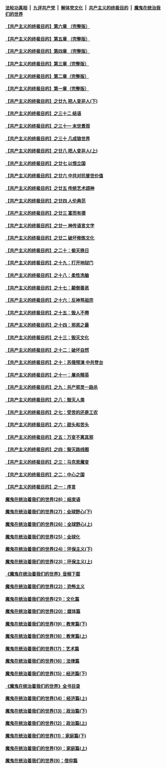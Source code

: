 ####  [法轮功真相](../../../../basic/blob/master/README.md?t=12220801) &nbsp;|&nbsp; [九评共产党](../../../../9ping.md/blob/master/README.md?t=12220801) &nbsp;|&nbsp; [解体党文化](../../../../jtdwh.md/blob/master/README.md?t=12220801)  &nbsp;|&nbsp; [共产主义的终极目的](../../../../gczydzjmd.md/blob/master/README.md?t=12220801) &nbsp;|&nbsp; [魔鬼在统治我们的世界](../../../../mgztzwmdsj.md/blob/master/README.md?t=12220801) 

#### [【共产主义的终极目的】第六章 （完整版）](../pages/nsc422/n11428913.md?t=12220801) 

#### [【共产主义的终极目的】第五章 （完整版）](../pages/nsc422/n11428912.md?t=12220801) 

#### [【共产主义的终极目的】第四章 （完整版）](../pages/nsc422/n11428907.md?t=12220801) 

#### [【共产主义的终极目的】第三章（完整版）](../pages/nsc422/n11428848.md?t=12220801) 

#### [【共产主义的终极目的】第二章（完整版）](../pages/nsc422/n11428831.md?t=12220801) 

#### [【共产主义的终极目的】第一章（完整版）](../pages/nsc422/n11417651.md?t=12220801) 

#### [【共产主义的终极目的】之廿九 把人变非人(下)](../pages/nsc422/n11344140.md?t=12220801) 

#### [【共产主义的终极目的】之三十二 结语](../pages/nsc422/n11360535.md?t=12220801) 

#### [【共产主义的终极目的】之三十一 末世景观](../pages/nsc422/n11351129.md?t=12220801) 

#### [【共产主义的终极目的】之三十 几成狼世界](../pages/nsc422/n11348280.md?t=12220801) 

#### [【共产主义的终极目的】之廿八 把人变非人(上)](../pages/nsc422/n11340492.md?t=12220801) 

#### [【共产主义的终极目的】之廿七 以恨立国](../pages/nsc422/n11336944.md?t=12220801) 

#### [【共产主义的终极目的】之廿六 中共对抗普世价值](../pages/nsc422/n11324785.md?t=12220801) 

#### [【共产主义的终极目的】之廿五 传统艺术颂神](../pages/nsc422/n11296396.md?t=12220801) 

#### [【共产主义的终极目的】之廿四 人伦典范](../pages/nsc422/n11296397.md?t=12220801) 

#### [【共产主义的终极目的】之廿三 富而有德](../pages/nsc422/n11283598.md?t=12220801) 

#### [【共产主义的终极目的】之廿一 神传语言文字](../pages/nsc422/n11263265.md?t=12220801) 

#### [【共产主义的终极目的】之廿二 破坏修炼文化](../pages/nsc422/n11245728.md?t=12220801) 

#### [【共产主义的终极目的】之二十：偷天换日](../pages/nsc422/n11238846.md?t=12220801) 

#### [【共产主义的终极目的】之十九：打开地狱门](../pages/nsc422/n11206376.md?t=12220801) 

#### [【共产主义的终极目的】之十八：柔性洗脑](../pages/nsc422/n11199994.md?t=12220801) 

#### [【共产主义的终极目的】之十七：颠倒善恶](../pages/nsc422/n11179782.md?t=12220801) 

#### [【共产主义的终极目的】之十六：反神骂祖宗](../pages/nsc422/n11166798.md?t=12220801) 

#### [【共产主义的终极目的】之十五：毁人不倦](../pages/nsc422/n11166792.md?t=12220801) 

#### [【共产主义的终极目的】之十四：邪恶之最](../pages/nsc422/n11150249.md?t=12220801) 

#### [【共产主义的终极目的】之十三：毁灭文化](../pages/nsc422/n11135227.md?t=12220801) 

#### [【共产主义的终极目的】之十二：破坏自然](../pages/nsc422/n11135214.md?t=12220801) 

#### [【共产主义的终极目的】之十：苏俄预演 中共登台](../pages/nsc422/n11118424.md?t=12220801) 

#### [【共产主义的终极目的】之十一：屠杀精英](../pages/nsc422/n11118442.md?t=12220801) 

#### [【共产主义的终极目的】之九：共产邪灵一路杀](../pages/nsc422/n11114139.md?t=12220801) 

#### [【共产主义的终极目的】之八：毁灭人类](../pages/nsc422/n11108503.md?t=12220801) 

#### [【共产主义的终极目的】之七：受苦的还是工农](../pages/nsc422/n11101809.md?t=12220801) 

#### [【共产主义的终极目的】之六：甜头和苦头](../pages/nsc422/n11096971.md?t=12220801) 

#### [【共产主义的终极目的】之五：万变不离其邪](../pages/nsc422/n11091285.md?t=12220801) 

#### [【共产主义的终极目的】之四：毁灭路线图](../pages/nsc422/n11086284.md?t=12220801) 

#### [【共产主义的终极目的】之三：马克思魔变](../pages/nsc422/n11061941.md?t=12220801) 

#### [【共产主义的终极目的】之二：中心之国](../pages/nsc422/n11047728.md?t=12220801) 

#### [【共产主义的终极目的】之一：序言](../pages/nsc422/n11086077.md?t=12220801) 

#### [魔鬼在统治着我们的世界(28)：结束语](../pages/nsc422/n10936246.md?t=12220801) 

#### [魔鬼在统治着我们的世界(27)：全球野心(下)](../pages/nsc422/n10928319.md?t=12220801) 

#### [魔鬼在统治着我们的世界(26)：全球野心(上)](../pages/nsc422/n10900318.md?t=12220801) 

#### [魔鬼在统治着我们的世界(25)：全球化](../pages/nsc422/n10788205.md?t=12220801) 

#### [魔鬼在统治着我们的世界(24)：环保主义(下)](../pages/nsc422/n10695307.md?t=12220801) 

#### [魔鬼在统治着我们的世界(23)：环保主义(上)](../pages/nsc422/n10688613.md?t=12220801) 

#### [《魔鬼在统治着我们的世界》音频下载](../pages/nsc422/n10635553.md?t=12220801) 

#### [魔鬼在统治着我们的世界(22)：恐怖主义](../pages/nsc422/n10614727.md?t=12220801) 

#### [魔鬼在统治着我们的世界(21)：文化篇](../pages/nsc422/n10597706.md?t=12220801) 

#### [魔鬼在统治着我们的世界(20)：媒体篇](../pages/nsc422/n10586579.md?t=12220801) 

#### [魔鬼在统治着我们的世界(19)：教育篇(下)](../pages/nsc422/n10564808.md?t=12220801) 

#### [魔鬼在统治着我们的世界(18)：教育篇(上)](../pages/nsc422/n10526970.md?t=12220801) 

#### [魔鬼在统治着我们的世界(17)：艺术篇](../pages/nsc422/n10499093.md?t=12220801) 

#### [魔鬼在统治着我们的世界(16)：法律篇](../pages/nsc422/n10485969.md?t=12220801) 

#### [魔鬼在统治着我们的世界(15)：经济篇(下)](../pages/nsc422/n10469975.md?t=12220801) 

#### [《魔鬼在统治着我们的世界》全书目录](../pages/nsc422/n10464261.md?t=12220801) 

#### [魔鬼在统治着我们的世界(14)：经济篇(上)](../pages/nsc422/n10457370.md?t=12220801) 

#### [魔鬼在统治着我们的世界(13)：政治篇(下)](../pages/nsc422/n10448270.md?t=12220801) 

#### [魔鬼在统治着我们的世界(12)：政治篇(上)](../pages/nsc422/n10444576.md?t=12220801) 

#### [魔鬼在统治着我们的世界(11)：家庭篇(下)](../pages/nsc422/n10440961.md?t=12220801) 

#### [魔鬼在统治着我们的世界(10)：家庭篇(上)](../pages/nsc422/n10435448.md?t=12220801) 

#### [魔鬼在统治着我们的世界(9)：信仰篇](../pages/nsc422/n10432159.md?t=12220801) 

